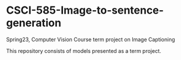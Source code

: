 # CSCI-585-Image-to-sentence-generation
Spring23, Computer Vision Course term project on Image Captioning

This repository consists of models presented as a term project.
